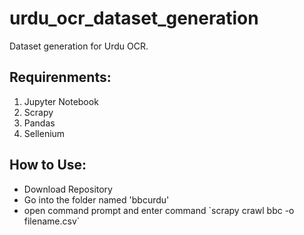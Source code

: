 # urdu_ocr_dataset_generation
Dataset generation for Urdu OCR. 
## Requirenments:
1) Jupyter Notebook
2) Scrapy
3) Pandas
4) Sellenium
## How to Use:
<ul>
  <li> Download Repository </li>
  <li> Go into the folder named 'bbcurdu' </li>
  <li> open command prompt and enter command `scrapy crawl bbc -o filename.csv`
